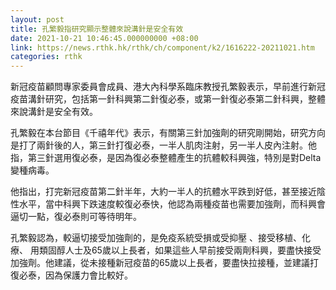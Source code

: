 ```yaml
---
layout: post
title: 孔繁毅指研究顯示整體來說溝針是安全有效
date: 2021-10-21 10:46:45.000000000 +08:00
link: https://news.rthk.hk/rthk/ch/component/k2/1616222-20211021.htm
categories: rthk
---
```


新冠疫苗顧問專家委員會成員、港大內科學系臨床教授孔繁毅表示，早前進行新冠疫苗溝針研究，包括第一針科興第二針復必泰，或第一針復必泰第二針科興，整體來說溝針是安全有效。

孔繁毅在本台節目《千禧年代》表示，有關第三針加強劑的研究剛開始，研究方向是打了兩針後的人，第三針打復必泰，一半人肌肉注射，另一半人皮內注射。他指，第三針選用復必泰，是因為復必泰整體產生的抗體較科興強，特別是對Delta變種病毒。

他指出，打完新冠疫苗第二針半年，大約一半人的抗體水平跌到好低，甚至接近陰性水平，當中科興下跌速度較復必泰快，他認為兩種疫苗也需要加強劑，而科興會逼切一點，復必泰則可等待明年。
    
孔繁毅認為，較逼切接受加強劑的，是免疫系統受損或受抑壓 、接受移植、化療、 用類固醇人士及65歲以上長者，如果這些人早前接受兩劑科興，要盡快接受加強劑。他建議，從未接種新冠疫苗的65歲以上長者，要盡快拉接種，並建議打復必泰，因為保護力會比較好。
